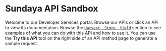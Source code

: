 # Sundaya API Sandbox

Welcome to our Developer Services portal. Browse our APIs or click an API to view its documentation. Browse the [`Harvest, Store, Yield`](/docs/api.sundaya.monitored.equipment/0/c/Getting%20Started/Harvest,%20Store,%20Yield) section to see examples of what you can do with this API and how to use it. You can use the **Try this API** tool on the right side of an API method page to generate a sample request.